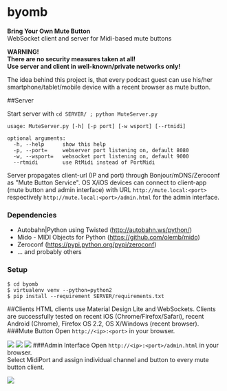 # byomb
**Bring Your Own Mute Button**  
WebSocket client and server for Midi-based mute buttons

**WARNING!**  
**There are no security measures taken at all!**  
**Use server and client in well-known/private networks only!**

The idea behind this project is, that every podcast guest can use his/her smartphone/tablet/mobile device with a recent browser as mute button.

##Server

Start server with ```cd SERVER/ ; python MuteServer.py```

```
usage: MuteServer.py [-h] [-p port] [-w wsport] [--rtmidi]

optional arguments:
  -h, --help      show this help
  -p, --port=     webserver port listening on, default 8080
  -w, --wsport=   websocket port listening on, default 9000
  --rtmidi        use RtMidi instead of PortMidi
```

Server propagates client-url (IP and port) through Bonjour/mDNS/Zeroconf as "Mute Button Service".
OS X/iOS devices can connect to client-app (mute button and admin interface) with URL ```http://mute.local:<port>``` respectively ```http://mute.local:<port>/admin.html``` for the admin interface.

### Dependencies
- Autobahn|Python using Twisted (http://autobahn.ws/python/)  
- Mido - MIDI Objects for Python (https://github.com/olemb/mido)  
- Zeroconf (https://pypi.python.org/pypi/zeroconf)  
- ... and probably others

### Setup
```
$ cd byomb
$ virtualenv venv --python=python2
$ pip install --requirement SERVER/requirements.txt
```

##Clients
HTML clients use Material Design Lite and WebSockets.
Clients are successfully tested on recent iOS (Chrome/Firefox/Safari), recent Android (Chrome), Firefox OS 2.2, OS X/Windows (recent browser).
###Mute Button
Open ```http://<ip>:<port>``` in your browser.  

![](https://mabe.at/byomb/mute-button_connect.png)
![](https://mabe.at/byomb/mute-button_on.png)
![](https://mabe.at/byomb/mute-button_off.png)
###Admin Interface
Open ```http://<ip>:<port>/admin.html``` in your browser.  
Select MidiPort and assign individual channel and button to every mute button client.  

![](https://mabe.at/byomb/admin-interface.png)
